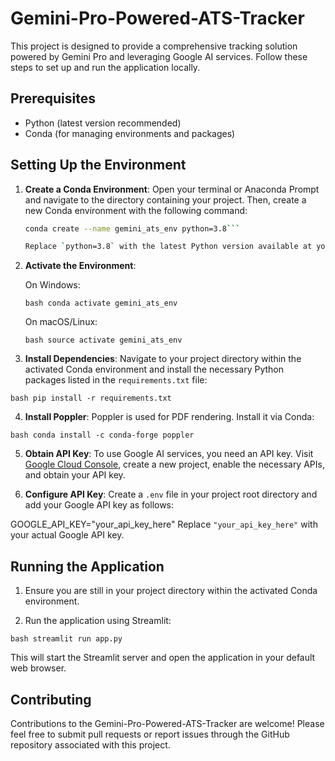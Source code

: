 # Gemini-Pro-Powered-ATS-Tracker

This project is designed to provide a comprehensive tracking solution powered by Gemini Pro and leveraging Google AI services. Follow these steps to set up and run the application locally.

## Prerequisites

- Python (latest version recommended)
- Conda (for managing environments and packages)

## Setting Up the Environment

1. **Create a Conda Environment**: Open your terminal or Anaconda Prompt and navigate to the directory containing your project. Then, create a new Conda environment with the following command:

    ```bash
    conda create --name gemini_ats_env python=3.8```

    Replace `python=3.8` with the latest Python version available at your time of setup.

3. **Activate the Environment**:

   On Windows:

   ```bash conda activate gemini_ats_env```
   
   On macOS/Linux:

   ```bash source activate gemini_ats_env```


4. **Install Dependencies**: Navigate to your project directory within the activated Conda environment and install the necessary Python packages listed in the `requirements.txt` file:

  ```bash pip install -r requirements.txt```


4. **Install Poppler**: Poppler is used for PDF rendering. Install it via Conda:

  ```bash conda install -c conda-forge poppler```


5. **Obtain API Key**: To use Google AI services, you need an API key. Visit [Google Cloud Console](https://console.cloud.google.com/), create a new project, enable the necessary APIs, and obtain your API key.

6. **Configure API Key**: Create a `.env` file in your project root directory and add your Google API key as follows:

  GOOGLE_API_KEY="your_api_key_here"
  Replace `"your_api_key_here"` with your actual Google API key.

## Running the Application

1. Ensure you are still in your project directory within the activated Conda environment.

2. Run the application using Streamlit:

  ```bash streamlit run app.py```


This will start the Streamlit server and open the application in your default web browser.

## Contributing

Contributions to the Gemini-Pro-Powered-ATS-Tracker are welcome! Please feel free to submit pull requests or report issues through the GitHub repository associated with this project.





